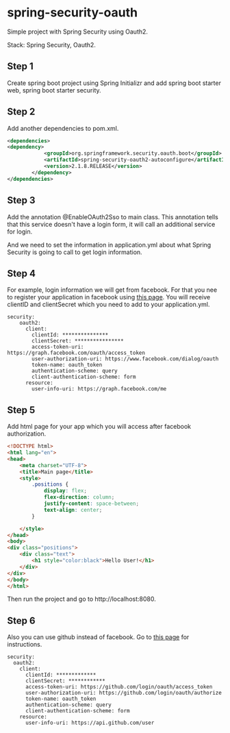 # spring-security-oauth
Simple project with Spring Security using Oauth2.

Stack: Spring Security, Oauth2.

## Step 1
Create spring boot project using Spring Initializr and add spring boot starter web, spring boot starter security.

## Step 2
Add another dependencies to pom.xml.
```xml
<dependencies>
<dependency>
            <groupId>org.springframework.security.oauth.boot</groupId>
            <artifactId>spring-security-oauth2-autoconfigure</artifactId>
            <version>2.1.8.RELEASE</version>
        </dependency>
</dependencies>
```
## Step 3
Add the annotation @EnableOAuth2Sso to main class.
This annotation tells that this service doesn't have a login form, it will call an additional service for login.

And we need to set the information in application.yml about what 
Spring Security is going to call to get login information.

## Step 4
For example, login information we will get from facebook.
For that you nee to register your application in facebook using [this page](https://developers.facebook.com/).
You will receive clientID and clientSecret which you need to add to your application.yml.
```
security:
    oauth2:
      client:
        clientId: ***************
        clientSecret: ****************
        access-token-uri: https://graph.facebook.com/oauth/access_token
        user-authorization-uri: https://www.facebook.com/dialog/oauth
        token-name: oauth_token
        authentication-scheme: query
        client-authentication-scheme: form
      resource:
        user-info-uri: https://graph.facebook.com/me

```

## Step 5
Add html page for your app which you will access after facebook authorization.
```html
<!DOCTYPE html>
<html lang="en">
<head>
    <meta charset="UTF-8">
    <title>Main page</title>
    <style>
        .positions {
            display: flex;
            flex-direction: column;
            justify-content: space-between;
            text-align: center;
        }

    </style>
</head>
<body>
<div class="positions">
    <div class="text">
        <h1 style="color:black">Hello User!</h1>
    </div>
</div>
</body>
</html>
```
Then run the project and go to http://localhost:8080.

## Step 6
Also you can use github instead of facebook. Go to 
[this page](https://docs.github.com/en/developers/apps/creating-a-github-app) for instructions.
```
security:
  oauth2:
    client:
      clientId: *************
      clientSecret: ************
      access-token-uri: https://github.com/login/oauth/access_token
      user-authorization-uri: https://github.com/login/oauth/authorize
      token-name: oauth_token
      authentication-scheme: query
      client-authentication-scheme: form
    resource:
      user-info-uri: https://api.github.com/user
```
